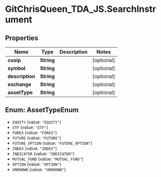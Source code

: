# GitChrisQueen_TDA_JS.SearchInstrument

## Properties
Name | Type | Description | Notes
------------ | ------------- | ------------- | -------------
**cusip** | **String** |  | [optional] 
**symbol** | **String** |  | [optional] 
**description** | **String** |  | [optional] 
**exchange** | **String** |  | [optional] 
**assetType** | **String** |  | [optional] 

<a name="AssetTypeEnum"></a>
## Enum: AssetTypeEnum

* `EQUITY` (value: `"EQUITY"`)
* `ETF` (value: `"ETF"`)
* `FOREX` (value: `"FOREX"`)
* `FUTURE` (value: `"FUTURE"`)
* `FUTURE_OPTION` (value: `"FUTURE_OPTION"`)
* `INDEX` (value: `"INDEX"`)
* `INDICATOR` (value: `"INDICATOR"`)
* `MUTUAL_FUND` (value: `"MUTUAL_FUND"`)
* `OPTION` (value: `"OPTION"`)
* `UNKNOWN` (value: `"UNKNOWN"`)

